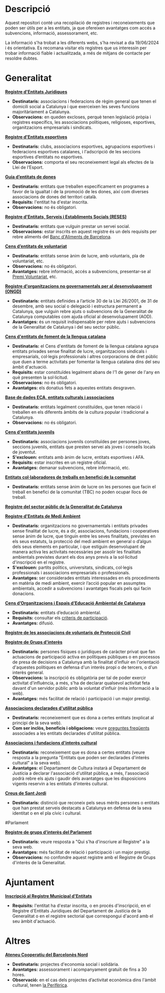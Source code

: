 # Descripció
Aquest repositori conté una recopilació de registres i reconeixements que poden ser útils per a les entitats, ja que ofereixen avantatges com accés a subvencions, informació, assessorament, etc.

La informació s'ha trobat a les diferents webs, s'ha revisat a dia 19/06/2024 i és orientativa. Es recomana visitar els registres que us interessin per trobar informació fiable i actualitzada, a més de mitjans de contacte per resoldre dubtes.

# Generalitat

**[Registre d'Entitats Jurídiques](https://justicia.gencat.cat/ca/ambits/dret_i_entitats_juridiques/associacions/)**
* **Destinataris:** associacions i federacions de règim general que tenen el domicili social a Catalunya i que exerceixen les seves funcions majoritàriament a Catalunya.
* **Observacions:** en queden excloses, perquè tenen legislació pròpia i registres específics, les associacions polítiques, religioses, esportives, organitzacions empresarials i sindicats.

**[Registre d'Entitats esportives](https://esport.gencat.cat/ca/arees_dactuacio/entitats-esportives/)**
* **Destinataris:** clubs, associacions esportives, agrupacions esportives i federacions esportives catalanes, i l'adscripció de les seccions esportives d’entitats no esportives.
* **Observacions:** comporta el seu reconeixement legal als efectes de la Llei de l’Esport.

**[Guia d’entitats de dones](https://dones.gencat.cat/ca/ambits/entitats/Guia_Entitats/index.html/)**
* **Destinataris:** entitats que treballen específicament en programes a favor de la igualtat i de la promoció de les dones, així com diverses associacions de dones del territori català.
* **Requisits:** l'entitat ha d'estar inscrita.
* **Observacions:** no és obligatori.

**[Registre d'Entitats, Serveis i Establiments Socials (RESES)](https://dretssocials.gencat.cat/ca/ambits_tematics/serveis_socials/entitats_serveis_i_equipaments_socials/RESES/)**
* **Destinataris:** entitats que vulguin prestar un servei social.
* **Observacions:** estar inscrits en aquest registre és un dels requisits per rebre aliments del [Banc d'Aliments de Barcelona](https://www.bancdelsaliments.org/ca/com-rebre-aliments/).

**[Cens d’entitats de voluntariat](https://voluntariat.gencat.cat/entitats/cens-dentitats-de-voluntariat/)**
* **Destinataris:** entitats sense ànim de lucre, amb voluntaris, pla de voluntariat, etc.
* **Observacions:** no és obligatori.
* **Avantatges:** rebre informació, accés a subvencions, presentar-se al [Premi Voluntariat](https://voluntariat.gencat.cat/entitats/premi-voluntariat/), etc.

**[Registre d'organitzacions no governamentals per al desenvolupament (ONGD)](https://cooperaciocatalana.gencat.cat/ca/detalls/Article/registre_ongd_article)**
* **Destinataris:** entitats definides a l’article 30 de la Llei 26/2001, de 31 de desembre, amb seu social o delegació i estructura permanent a Catalunya, que vulguin rebre ajuts o subvencions de la Generalitat de Catalunya computables com ajuda oficial al desenvolupament (AOD).
* **Avantatges:** és un requisit indispensable per rebre ajuts i subvencions de la Generalitat de Catalunya i del seu sector públic.

**[Cens d'entitats de foment de la llengua catalana](https://llengua.gencat.cat/ca/serveis/entitats/cens-entitats/entitats-cens/)**
* **Destinataris:** el Cens d'entitats de foment de la llengua catalana agrupa entitats privades sense finalitat de lucre, organitzacions sindicals i empresarials, col·legis professionals i altres corporacions de dret públic que duen a terme activitats per fomentar la llengua catalana dins del seu àmbit d'actuació.
* **Requisits:** estar constituïdes legalment abans de l'1 de gener de l'any en què presenten la sol·licitud.
* **Observacions:** no és obligatori.
* **Avantatges:** els donatius fets a aquestes entitats desgraven.

**[Base de dades ECA, entitats culturals i associacions](https://cultura.gencat.cat/ca/departament/estructura_i_adreces/organismes/dgcpt/03_associacionisme/01_bd_entitats/)**
* **Destinataris:** entitats legalment constituïdes, que tenen relació i treballen en els diferents àmbits de la cultura popular i tradicional a Catalunya.
* **Observacions:** no és obligatori.

**[Cens d'entitats juvenils](https://dretssocials.gencat.cat/ca/ambits_tematics/joventut/associacionisme_i_participacio/cens_d_entitats_juvenils/index.html)**
* **Destinataris:** associacions juvenils constituïdes per persones joves, seccions juvenils, entitats que presten servei als joves i consells locals de joventut.
* **S'exclouen:** entitats amb ànim de lucre, entitats esportives i AFA.
* **Requisits:** estar inscrites en un registre oficial.
* **Avantatges:** demanar subvencions, rebre informació, etc.

**[Entitats col·laboradores de treballs en benefici de la comunitat](https://justicia.gencat.cat/ca/ambits/mesures_penals_alternativ/programes/treballs_benefici/)**
* **Destinataris:** entitats sense ànim de lucre on les persones que facin el treball en benefici de la comunitat (TBC) no poden ocupar llocs de treball.

**[Registre del sector públic de la Generalitat de Catalunya](https://economia.gencat.cat/ca/ambits-actuacio/entitats-sector-public/)**

**[Registre d'Entitats de Medi Ambient](https://mediambient.gencat.cat/ca/05_ambits_dactuacio/educacio_i_sostenibilitat/tercer_sector_ambiental/registre_dentitats/)**
* **Destinataris:** organitzacions no governamentals i entitats privades sense finalitat de lucre, és a dir, associacions, fundacions i cooperatives sense ànim de lucre, que tinguin entre les seves finalitats, previstes en els seus estatuts, la protecció del medi ambient en general o d’algun dels seus elements en particular, i que estiguin desenvolupant de manera activa les activitats necessàries per assolir les finalitats ambientals previstes durant els dos anys previs a la sol·licitud d'inscripció en el registre.
* **S'exclouen:** partits polítics, universitats, sindicats, col·legis professionals i associacions empresarials o professionals.
* **Avantatges:** ser considerades entitats interessades en els procediments en matèria de medi ambient, exercir l’acció popular en assumptes ambientals, accedir a subvencions i avantatges fiscals pels qui facin donacions.

**[Cens d’Organitzacions i Espais d’Educació Ambiental de Catalunya](https://scea.cat/cens-dequipaments-entitats-i-empreses-deducacio-ambiental/)**
* **Destinataris:** entitats d’educació ambiental.
* **Requisits:** consultar els [criteris de participació](https://scea.cat/wp-content/uploads/2020/11/SCEA_CRITERIS_MapaEntitats.pdf).
* **Avantatges:** difusió.

**[Registre de les associacions de voluntaris de Protecció Civil](https://interior.gencat.cat/ca/arees_dactuacio/proteccio_civil/Voluntariat-de-Proteccio-Civil/)**

**[Registre de Grups d'interès](https://governobert.gencat.cat/ca/transparencia/grups-interes/)**
* **Destinataris:** persones físiques o jurídiques de caràcter privat que fan actuacions de participació activa en polítiques públiques o en processos de presa de decisions a Catalunya amb la finalitat d’influir en l'orientació d'aquestes polítiques en defensa d'un interès propi o de tercers, o d'un interès general.
* **Observacions:** la inscripció és obligatòria per tal de poder exercir activitat d'influència, a més, s'ha de declarar qualsevol activitat feta davant d'un servidor públic amb la voluntat d’influir (més informació a la web).
* **Avantatges:** més facilitat de relació i participació i un major prestigi.

**[Associacions declarades d'utilitat pública](https://justicia.gencat.cat/ca/ambits/dret_i_entitats_juridiques/associacions/associacions_utilitat_publica/)**
* **Destinataris:** reconeixement que es dona a certes entitats (explicat al principi de la seva web).
* **Com ser inclòs, beneficis i obligacions:** veure [preguntes freqüents](https://justicia.gencat.cat/ca/ambits/dret_i_entitats_juridiques/associacions/preguntes_mes_frequents/) associades a les entitats declarades d'utilitat pública.

**[Associacions i fundacions d'interès cultural](https://cultura.gencat.cat/ca/departament/estructura_i_adreces/organismes/dgcpt/03_associacionisme/02_associacions_fundacions_interes_cultural/)**
* **Destinataris:** reconeixement que es dona a certes entitats (veure resposta a la pregunta "Entitats que poden ser declarades d'interès cultural" a la seva web).
* **Avantatges:** el Departament de Cultura instarà al Departament de Justícia a declarar l'associació d'utilitat pública, a més, l'associació podrà rebre els ajuts i gaudir dels avantatges que les disposicions vigents reservin a les entitats d'interès cultural.

**[Creus de Sant Jordi](https://presidencia.gencat.cat/ca/ambits_d_actuacio/premis/creus-de-sant-jordi/)**
* **Destinataris:** distinció que reconeix pels seus mèrits persones o entitats que han prestat serveis destacats a Catalunya en defensa de la seva identitat o en el pla cívic i cultural.

#Parlament

**[Registre de grups d’interès del Parlament](https://www.parlament.cat/pcat/transparencia-i-participacio/grups-interes/)**
* **Destinataris:** veure resposta a "Qui s'ha d'inscriure al Registre" a la seva web.
* **Avantatges:** més facilitat de relació i participació i un major prestigi.
* **Observacions:** no confondre aquest registre amb el Registre de Grups d'interès de la Generalitat.

# Ajuntament

**[Inscripció al Registre Municipal d'Entitats](https://seu.badalona.cat/sta/CarpetaPublic/doEvent?APP_CODE=STA&PAGE_CODE=PTS_CATSERV&DETALLE=6269000171155677699500&lang=ca)**
* **Requisits:** l'entitat ha d'estar inscrita, o en procés d'inscripció, en el Registre d'Entitats Jurídiques del Departament de Justícia de la Generalitat o en el registre sectorial que correspongui d'acord amb el seu àmbit d'actuació.

# Altres

**[Ateneu Cooperatiu del Barcelonès Nord](https://ateneubnord.cat/mapa/)**
* **Destinataris:** projectes d'economia social i solidària.
* **Avantatges:** assessorament i acompanyament gratuït de fins a 30 hores.
* **Observació:** en el cas dels projectes d’activitat econòmica dins l'àmbit cultural, tenen [la Perifèrica](https://www.periferica.cat/mapa/).